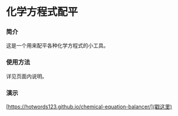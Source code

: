 
# 化学方程式配平

### 简介

这是一个用来配平各种化学方程式的小工具。

### 使用方法

详见页面内说明。

### 演示

[https://hotwords123.github.io/chemical-equation-balancer/](戳这里)